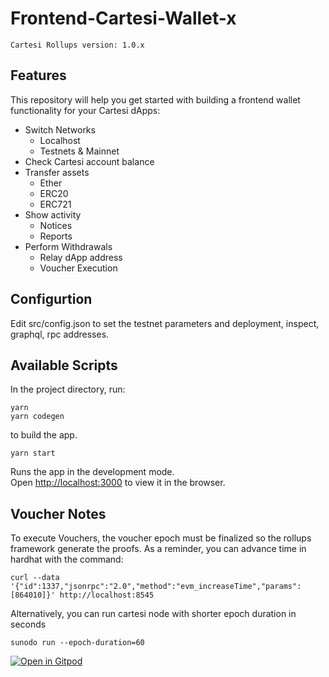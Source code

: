 # Frontend-Cartesi-Wallet-x

```
Cartesi Rollups version: 1.0.x
```

## Features

This repository will help you get started with building a frontend wallet functionality for your Cartesi dApps:

- Switch Networks
  - Localhost
  - Testnets & Mainnet
- Check Cartesi account balance
- Transfer assets 
  - Ether
  - ERC20
  - ERC721
- Show activity
  - Notices
  - Reports
- Perform Withdrawals
  - Relay dApp address
  - Voucher Execution

## Configurtion

Edit src/config.json to set the testnet parameters and deployment, inspect, graphql, rpc addresses.

## Available Scripts

In the project directory, run:

```shell
yarn
yarn codegen
```

to build the app.

```shell
yarn start
```

Runs the app in the development mode.\
Open [http://localhost:3000](http://localhost:3000) to view it in the browser.

## Voucher Notes

To execute Vouchers, the voucher epoch must be finalized so the rollups framework generate the proofs.
As a reminder, you can advance time in hardhat with the command:

```shell
curl --data '{"id":1337,"jsonrpc":"2.0","method":"evm_increaseTime","params":[864010]}' http://localhost:8545
```
Alternatively, you can run cartesi node with shorter epoch duration in seconds
```
sunodo run --epoch-duration=60
```

[![Open in Gitpod](https://gitpod.io/button/open-in-gitpod.svg)](https://gitpod.io/#https://github.com/lynoferraz/frontend-web-cartesi)

